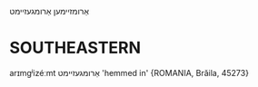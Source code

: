 אַרומזיימען
אַרומגעזיימט

SOUTHEASTERN
==============

arɪmgʲizéːmt אַרומגעזיימט 'hemmed in' {ROMANIA, Brăila, 45273}
